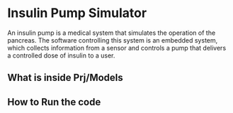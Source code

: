 # Insulin Pump Simulator
An insulin pump is a medical system that simulates the operation of the pancreas. The software controlling this system is an embedded system, which
collects information from a sensor and controls a pump that delivers a controlled dose of insulin to a user.

<h2>What is inside Prj/Models</h2>

<h2>How to Run the code</h2>


